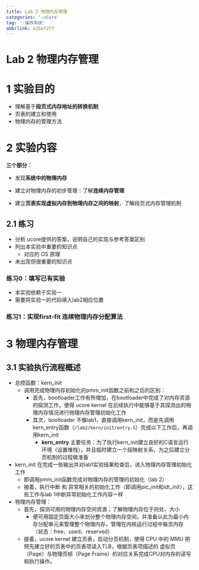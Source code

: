 ```yaml
---
title: Lab 2 物理内存管理
categories: '-uCore'
tag: '-操作系统'
abbrlink: e2bef277
---
```






# Lab 2 物理内存管理

# 1 实验目的

* 理解基于**段页式内存地址的转换机制**
* 页表的建立和使用
* 物理内存的管理方法



# 2 实验内容

**三个部分：**

* 发现**系统中的物理内存**

* 建立对物理内存的初步管理：了解**连续内存管理**

* 建立**页表实现虚拟内存到物理内存之间的映射**，了解段页式内存管理机制

  

## 2.1 练习

* 分析 ucore提供的答案，说明自己的实现与参考答案区别
* 列出本实验中重要的知识点
  * 对应的 OS 原理
* 未出现但很重要的知识点

### 练习0：填写已有实验

* 本实验依赖于实验一
* 需要将实验一的代码填入lab2相应位置

### 练习1：实现first-fit 连续物理内存分配算法





# 3 物理内存管理

## 3.1 实验执行流程概述

* 总控函数：kern_init
  * 调用完成物理内存初始化的pmm_init函数之前和之后的区别：
    * 首先，bootloader工作有所增加，在bootloader中完成了对内存资源的探测工作，使得 ucore kernel 在后续执行中能够基于其探测出的物理内存情况进行物理内存管理初始化工作
    * 其次，bootloader 不像lab1，直接调用kern_init，而是先调用kern_entry函数（`/lab2/kern/init/entry.S`）完成以下工作后，再调用kern_init
      * **kern_entry** 主要任务：为了执行kern_init建立良好的C语言运行环境（设置堆栈），并且临时建立一个段映射关系，为之后建立分页机制的过程做准备
* kern_init 在完成一些输出并对lab1实验结果检查后，进入物理内存管理初始化工作
  * 即调用pmm_init函数完成对物理内存的管理的初始化（lab 2）
  * 接着，执行中断 和 异常相关的初始化工作（即调用pic_init和idt_init），这些工作与lab 1中断异常初始化工作内容一样
* 物理内存管理：
  * 首先，探测可用的物理内存空间资源；了解物理内存位于何处、大小
    * 便可用固定页面大小来划分整个物理内存空间，并准备以此为最小内存分配单元来管理整个物理内存，管理在内核运行过程中每页内存（状态：free、used、reserved）
  * 接着，ucore kernel 建立页表，启动分页机制，使得 CPU 中的 MMU 把预先建立好的页表中的页表项读入TLB，根据页表项描述的 虚拟页（Page）与物理页帧（Page Frame）的对应关系完成CPU对内存的读写和执行操作。